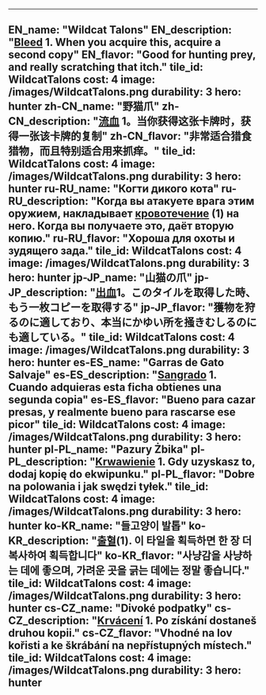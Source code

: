 ---

EN_name: "Wildcat Talons"
EN_description: "<u>Bleed</u> 1. When you acquire this, acquire a second copy"
EN_flavor: "Good for hunting prey, and really scratching that itch."
tile_id: WildcatTalons
cost: 4
image: /images/WildcatTalons.png
durability: 3
hero: hunter
zh-CN_name: "野猫爪"
zh-CN_description: "<u>流血</u> 1。当你获得这张卡牌时，获得一张该卡牌的复制"
zh-CN_flavor: "非常适合猎食猎物，而且特别适合用来抓痒。"
tile_id: WildcatTalons
cost: 4
image: /images/WildcatTalons.png
durability: 3
hero: hunter
ru-RU_name: "Когти дикого кота"
ru-RU_description: "Когда вы атакуете врага этим оружием, накладывает <u>кровотечение</u> (1) на него. Когда вы получаете это, даёт вторую копию."
ru-RU_flavor: "Хороша для охоты и зудящего зада."
tile_id: WildcatTalons
cost: 4
image: /images/WildcatTalons.png
durability: 3
hero: hunter
jp-JP_name: "山猫の爪"
jp-JP_description: "<u>出血</u>1。このタイルを取得した時、もう一枚コピーを取得する"
jp-JP_flavor: "獲物を狩るのに適しており、本当にかゆい所を掻きむしるのにも適している。"
tile_id: WildcatTalons
cost: 4
image: /images/WildcatTalons.png
durability: 3
hero: hunter
es-ES_name: "Garras de Gato Salvaje"
es-ES_description: "<u>Sangrado</u> 1. Cuando adquieras esta ficha obtienes una segunda copia"
es-ES_flavor: "Bueno para cazar presas, y realmente bueno para rascarse ese picor"
tile_id: WildcatTalons
cost: 4
image: /images/WildcatTalons.png
durability: 3
hero: hunter
pl-PL_name: "Pazury Żbika"
pl-PL_description: "<u>Krwawienie</u> 1. Gdy uzyskasz to, dodaj kopię do ekwipunku."
pl-PL_flavor: "Dobre na polowania i jak swędzi tyłek."
tile_id: WildcatTalons
cost: 4
image: /images/WildcatTalons.png
durability: 3
hero: hunter
ko-KR_name: "들고양이 발톱"
ko-KR_description: "<u>출혈</u>(1). 이 타일을 획득하면 한 장 더 복사하여 획득합니다"
ko-KR_flavor: "사냥감을 사냥하는 데에 좋으며, 가려운 곳을 긁는 데에는 정말 좋습니다."
tile_id: WildcatTalons
cost: 4
image: /images/WildcatTalons.png
durability: 3
hero: hunter
cs-CZ_name: "Divoké podpatky"
cs-CZ_description: "<u>Krvácení</u> 1. Po získání dostaneš druhou kopii."
cs-CZ_flavor: "Vhodné na lov kořisti a ke škrábání na nepřístupných místech."
tile_id: WildcatTalons
cost: 4
image: /images/WildcatTalons.png
durability: 3
hero: hunter
---